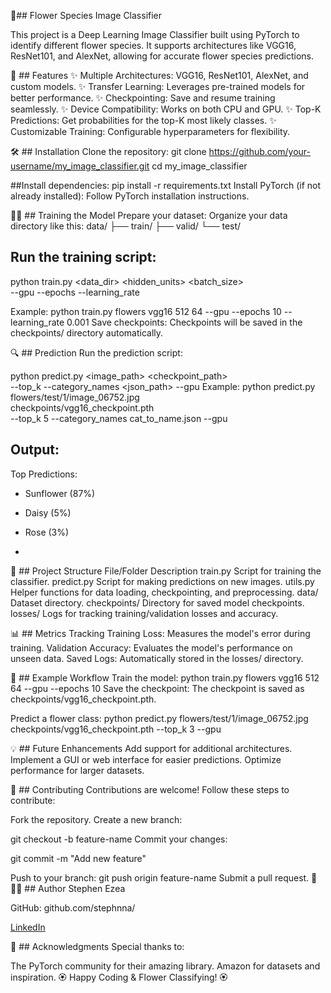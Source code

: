 🌸## Flower Species Image Classifier

This project is a Deep Learning Image Classifier built using PyTorch to identify different flower species. It supports architectures like VGG16, ResNet101, and AlexNet, allowing for accurate flower species predictions.

🚀 ## Features
✨ Multiple Architectures: VGG16, ResNet101, AlexNet, and custom models.
✨ Transfer Learning: Leverages pre-trained models for better performance.
✨ Checkpointing: Save and resume training seamlessly.
✨ Device Compatibility: Works on both CPU and GPU.
✨ Top-K Predictions: Get probabilities for the top-K most likely classes.
✨ Customizable Training: Configurable hyperparameters for flexibility.

🛠️ ## Installation
Clone the repository:
git clone https://github.com/your-username/my_image_classifier.git
cd my_image_classifier


##Install dependencies:
pip install -r requirements.txt
Install PyTorch (if not already installed):
Follow PyTorch installation instructions.

🏋️‍♀️ ## Training the Model
Prepare your dataset:
Organize your data directory like this:
data/
├── train/
├── valid/
└── test/


## Run the training script:
python train.py <data_dir> <arch> <hidden_units> <batch_size> \
                --gpu --epochs <epochs> --learning_rate <lr>
                
Example:
python train.py flowers vgg16 512 64 --gpu --epochs 10 --learning_rate 0.001
Save checkpoints:
Checkpoints will be saved in the checkpoints/ directory automatically.

🔍 ## Prediction
Run the prediction script:


python predict.py <image_path> <checkpoint_path> \
                  --top_k <K> --category_names <json_path> --gpu
Example:
python predict.py flowers/test/1/image_06752.jpg \
                  checkpoints/vgg16_checkpoint.pth \
                  --top_k 5 --category_names cat_to_name.json --gpu
                  
## Output:
Top Predictions:
- Sunflower (87%)
- Daisy (5%)
- Rose (3%)

- 
📂 ## Project Structure
File/Folder	Description
train.py	Script for training the classifier.
predict.py	Script for making predictions on new images.
utils.py	Helper functions for data loading, checkpointing, and preprocessing.
data/	Dataset directory.
checkpoints/	Directory for saved model checkpoints.
losses/	Logs for tracking training/validation losses and accuracy.


📊 ## Metrics Tracking
Training Loss: Measures the model's error during training.
Validation Accuracy: Evaluates the model's performance on unseen data.
Saved Logs: Automatically stored in the losses/ directory.


📝 ## Example Workflow
Train the model:
python train.py flowers vgg16 512 64 --gpu --epochs 10
Save the checkpoint:
The checkpoint is saved as checkpoints/vgg16_checkpoint.pth.

Predict a flower class:
python predict.py flowers/test/1/image_06752.jpg \
                  checkpoints/vgg16_checkpoint.pth --top_k 3 --gpu
                  
💡 ## Future Enhancements
Add support for additional architectures.
Implement a GUI or web interface for easier predictions.
Optimize performance for larger datasets.

🤝 ## Contributing
Contributions are welcome! Follow these steps to contribute:

Fork the repository.
Create a new branch:


git checkout -b feature-name
Commit your changes:

git commit -m "Add new feature"

Push to your branch:
git push origin feature-name
Submit a pull request. 🎉
🧑‍💻 ##   Author
Stephen Ezea

GitHub: github.com/stephnna/

[LinkedIn](https://www.linkedin.com/in/stephen-ezea)

🌟 ##  Acknowledgments
Special thanks to:

The PyTorch community for their amazing library.
Amazon for datasets and inspiration.
🏵️ Happy Coding & Flower Classifying! 🏵️
